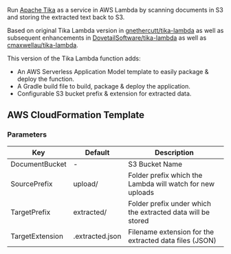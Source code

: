 Run [Apache Tika](https://tika.apache.org) as a service in AWS Lambda by
scanning documents in S3 and storing the extracted text back to S3.

Based on original Tika Lambda version in
[gnethercutt/tika-lambda](https://github.com/gnethercutt/tika-lambda) as well
as subsequent enhancements in
[DovetailSoftware/tika-lambda](https://github.com/DovetailSoftware/tika-lambda)
as well as [cmaxwellau/tika-lambda](https://github.com/cmaxwellau/tika-lambda).

This version of the Tika Lambda function adds:
* An AWS Serverless Application Model template to easily package & deploy the function.
* A Gradle build file to build, package & deploy the application.
* Configurable S3 bucket prefix & extension for extracted data.

## AWS CloudFormation Template

### Parameters

| Key | Default | Description |
|-----|---------|-------------|
| DocumentBucket | - | S3 Bucket Name |
| SourcePrefix | upload/ | Folder prefix which the Lambda will watch for new uploads |
| TargetPrefix | extracted/ | Folder prefix under which the extracted data will be stored |
| TargetExtension | .extracted.json | Filename extension for the extracted data files (JSON) |
